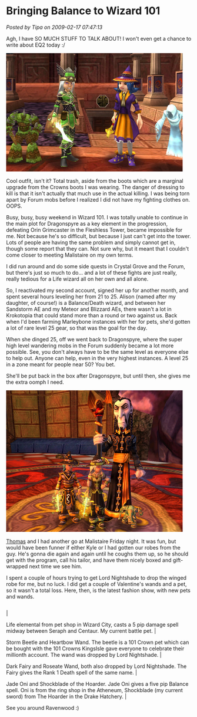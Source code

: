 # Bringing Balance to Wizard 101

*Posted by Tipa on 2009-02-17 07:47:13*

Agh, I have SO MUCH STUFF TO TALK ABOUT! I won't even get a chance to write about EQ2 today :/

![](../uploads/2009/02/wizardgraphicalclient-2009-02-15-17-47-59-88.jpg "wizardgraphicalclient-2009-02-15-17-47-59-88")

Cool outfit, isn't it? Total trash, aside from the boots which are a marginal upgrade from the Crowns boots I was wearing. The danger of dressing to kill is that it isn't actually that much use in the actual killing. I was being torn apart by Forum mobs before I realized I did not have my fighting clothes on. OOPS.

Busy, busy, busy weekend in Wizard 101. I was totally unable to continue in the main plot for Dragonspyre as a key element in the progression, defeating Orin Grimcaster in the Fleshless Tower, became impossible for me. Not because he's so difficult, but because I just can't get into the tower. Lots of people are having the same problem and simply cannot get in, though some report that they can. Not sure why, but it meant that I couldn't come closer to meeting Malistaire on my own terms.

I did run around and do some side quests in Crystal Grove and the Forum, but there's just so much to do... and a lot of these fights are just really, really tedious for a Life wizard all on her own and all alone.

So, I reactivated my second account, signed her up for another month, and spent several hours leveling her from 21 to 25. Alison (named after my daughter, of course!) is a Balance/Death wizard, and between her Sandstorm AE and my Meteor and Blizzard AEs, there wasn't a lot in Krokotopia that could stand more than a round or two against us. Back when I'd been farming Marleybone instances with her for pets, she'd gotten a lot of rare level 25 gear, so that was the goal for the day.

When she dinged 25, off we went back to Dragonspyre, where the super high level wandering mobs in the Forum suddenly became a lot more possible. See, you don't always have to be the same level as everyone else to help out. Anyone can help, even in the very highest instances. A level 25 in a zone meant for people near 50? You bet.

She'll be put back in the box after Dragonspyre, but until then, she gives me the extra oomph I need.

![](../uploads/2009/02/wizardgraphicalclient-2009-02-13-21-37-46-74.jpg "wizardgraphicalclient-2009-02-13-21-37-46-74")

[Thomas](http://thefriendlynecromancer.blogspot.com/) and I had another go at Malistaire Friday night. It was fun, but would have been funner if either Kyle or I had gotten our robes from the guy. He's gonna die again and again until he coughs them up, so he should get with the program, call his tailor, and have them nicely boxed and gift-wrapped next time we see him.

I spent a couple of hours trying to get Lord Nightshade to drop the winged robe for me, but no luck. I did get a couple of Valentine's wands and a pet, so it wasn't a total loss. Here, then, is the latest fashion show, with new pets and wands.



|  |  |  |  |
| --- | --- | --- | --- |
|
 
Life elemental from pet shop in Wizard City, casts a 5 pip damage spell midway between Seraph and Centaur. My current battle pet.
 |
 
Storm Beetle and Heartbow Wand. The beetle is a 101 Crown pet which can be bought with the 101 Crowns KingsIsle gave everyone to celebrate their millionth account. The wand was dropped by Lord Nightshade.
 |
 
Dark Fairy and Roseate Wand, both also dropped by Lord Nightshade. The Fairy gives the Rank 1 Death spell of the same name.
 |
 
Jade Oni and Shockblade of the Hoarder. Jade Oni gives a five pip Balance spell. Oni is from the ring shop in the Atheneum, Shockblade (my current sword) from The Hoarder in the Drake Hatchery.
 |



See you around Ravenwood :)


